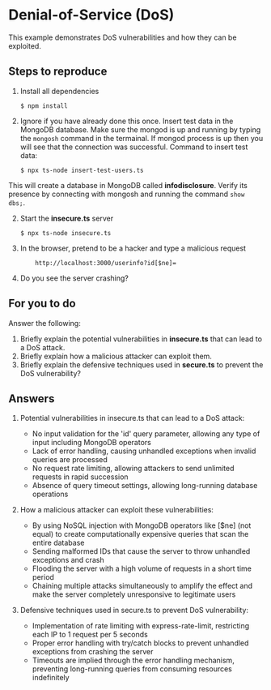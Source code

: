 # Denial-of-Service (DoS)

This example demonstrates DoS vulnerabilities and how they can be exploited.

## Steps to reproduce

1. Install all dependencies

    `$ npm install`

2. Ignore if you have already done this once. Insert test data in the MongoDB database. Make sure the mongod is up and running by typing the `mongosh` command in the termainal. If mongod process is up then you will see that the connection was successful. Command to insert test data:

    `$ npx ts-node insert-test-users.ts`

This will create a database in MongoDB called __infodisclosure__. Verify its presence by connecting with mongosh and running the command `show dbs;`.

2. Start the **insecure.ts** server

    `$ npx ts-node insecure.ts`

3. In the browser, pretend to be a hacker and type a malicious request

    ```
        http://localhost:3000/userinfo?id[$ne]=
    ```

4. Do you see the server crashing?

## For you to do

Answer the following:

1. Briefly explain the potential vulnerabilities in **insecure.ts** that can lead to a DoS attack.
2. Briefly explain how a malicious attacker can exploit them.
3. Briefly explain the defensive techniques used in **secure.ts** to prevent the DoS vulnerability?

## Answers

1. Potential vulnerabilities in insecure.ts that can lead to a DoS attack:
   - No input validation for the 'id' query parameter, allowing any type of input including MongoDB operators
   - Lack of error handling, causing unhandled exceptions when invalid queries are processed
   - No request rate limiting, allowing attackers to send unlimited requests in rapid succession
   - Absence of query timeout settings, allowing long-running database operations


2. How a malicious attacker can exploit these vulnerabilities:
   - By using NoSQL injection with MongoDB operators like [$ne] (not equal) to create computationally expensive queries that scan the entire database
   - Sending malformed IDs that cause the server to throw unhandled exceptions and crash
   - Flooding the server with a high volume of requests in a short time period
   - Chaining multiple attacks simultaneously to amplify the effect and make the server completely unresponsive to legitimate users

3. Defensive techniques used in secure.ts to prevent DoS vulnerability:
   - Implementation of rate limiting with express-rate-limit, restricting each IP to 1 request per 5 seconds
   - Proper error handling with try/catch blocks to prevent unhandled exceptions from crashing the server
   - Timeouts are implied through the error handling mechanism, preventing long-running queries from consuming resources indefinitely
